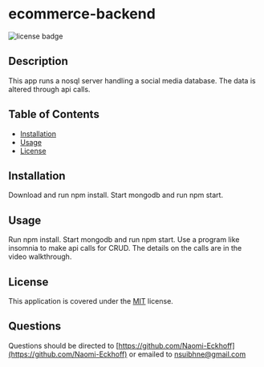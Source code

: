 
  # ecommerce-backend
  ![license badge](https://img.shields.io/badge/license-MIT-blue)
  ## Description

  This app runs a nosql server handling a social media database. The data is altered through api calls.

  ## Table of Contents

  * [Installation](#installation)
  * [Usage](#usage)
  * [License](#license)
  

  ## Installation

  Download and run npm install. Start mongodb and run npm start.

  ## Usage

  Run npm install. Start mongodb and run npm start. Use a program like insomnia to make api calls for CRUD. The details on the calls are in the video walkthrough.
  



  
  
  
  

  ## License
    
  This application is covered under the [MIT](https://choosealicense.com/licenses/mit/) license.
  
  

  

  

  

  

  

  

  

  ## Questions

  Questions should be directed to [https://github.com/Naomi-Eckhoff](https://github.com/Naomi-Eckhoff) or emailed to nsuibhne@gmail.com
  
